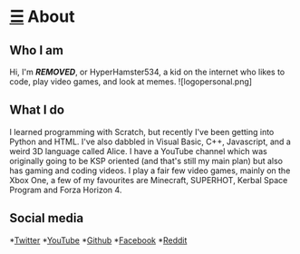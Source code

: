 # [☰](index.md) About

## Who I am
Hi, I'm ***REMOVED***, or HyperHamster534, a kid on the internet who likes to code, play video games, and look at memes.
![logopersonal.png]

## What I do
I learned programming with Scratch, but recently I've been getting into Python and HTML. I've also dabbled in Visual Basic, C++, Javascript, and a weird 3D language called Alice. I have a YouTube channel which was originally going to be KSP oriented (and that's still my main plan) but also has gaming and coding videos. I play a fair few video games, mainly on the Xbox One, a few of my favourites are Minecraft, SUPERHOT, Kerbal Space Program and Forza Horizon 4.

## Social media
*[Twitter](https://twitter.com/HHamster534)
*[YouTube](https://www.youtube.com/channel/UCs6xm-dG9-NVL9UDl_kdGHQ)
*[Github](https://github.com/HyperHamster535/)
*[Facebook](https://facebook.com/hyperhamster534)
*[Reddit](https://reddit.com/r/hyperhamster534)